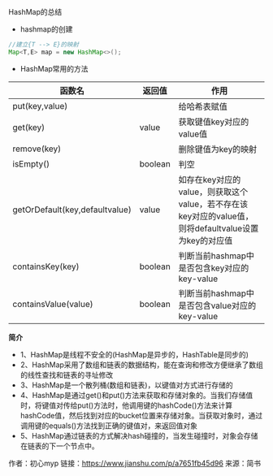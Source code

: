 HashMap的总结

+ hashmap的创建
```java
//建立{T --> E}的映射
Map<T,E> map = new HashMap<>();
```

+ HashMap常用的方法
  
|函数名|返回值|作用|
|--|--|--|
|put(key,value)||给哈希表赋值|
|get(key)|value|获取键值key对应的value值|
|remove(key)||删除键值为key的映射|
|isEmpty()|boolean|判空|
|getOrDefault(key,defaultvalue)|value|如存在key对应的value，则获取这个value，若不存在该key对应的value值，则将defaultvalue设置为key的对应值
|containsKey(key)|boolean|判断当前hashmap中是否包含key对应的key-value|
|containsValue(value)|boolean|判断当前hashmap中是否包含value对应的key-value|

**简介**
+ 1、HashMap是线程不安全的(HashMap是异步的，HashTable是同步的)
+ 2、HashMap采用了数组和链表的数据结构，能在查询和修改方便继承了数组的线性查找和链表的寻址修改
+ 3、HashMap是一个散列桶(数组和链表)，以键值对方式进行存储的
+ 4、HashMap是通过get()和put()方法来获取和存储对象的。当我们存储值时，将键值对传给put()方法时，他调用键的hashCode()方法来计算hashCode值，然后找到对应的bucket位置来存储对象。当获取对象时，通过调用键的equals()方法找到正确的键值对，来返回值对象
+ 5、HashMap通过链表的方式解决hash碰撞的，当发生碰撞时，对象会存储在链表的下一个节点中。

作者：初心myp
链接：https://www.jianshu.com/p/a7651fb45d96
来源：简书